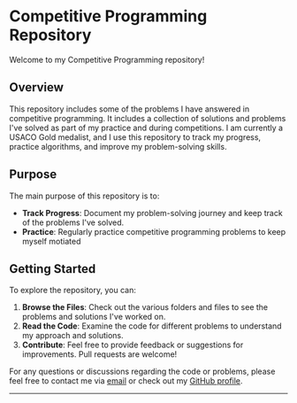 
# Competitive Programming Repository

Welcome to my Competitive Programming repository!

## Overview

This repository includes some of the problems I have answered in competitive programming. It includes a collection of solutions and problems I've solved as part of my practice and during competitions. I am currently a USACO Gold medalist, and I use this repository to track my progress, practice algorithms, and improve my problem-solving skills.

## Purpose

The main purpose of this repository is to:
- **Track Progress**: Document my problem-solving journey and keep track of the problems I've solved.
- **Practice**: Regularly practice competitive programming problems to keep myself motiated

## Getting Started

To explore the repository, you can:
1. **Browse the Files**: Check out the various folders and files to see the problems and solutions I've worked on.
2. **Read the Code**: Examine the code for different problems to understand my approach and solutions.
3. **Contribute**: Feel free to provide feedback or suggestions for improvements. Pull requests are welcome!


For any questions or discussions regarding the code or problems, please feel free to contact me via [email](mailto:khush.lal200@gmail.com) or check out my [GitHub profile](https://github.com/khush-l/).

---
